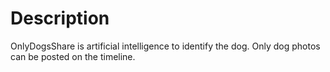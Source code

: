 # Description
OnlyDogsShare is artificial intelligence to identify the dog. Only dog photos can be posted on the timeline.
